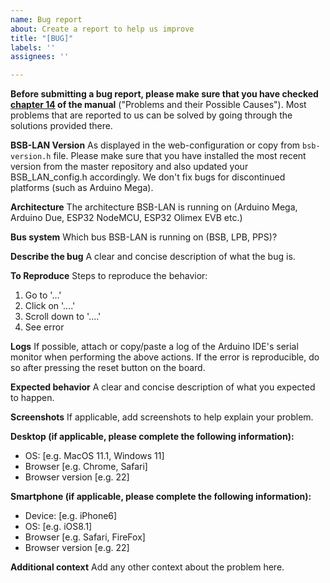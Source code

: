 ```yaml
---
name: Bug report
about: Create a report to help us improve
title: "[BUG]"
labels: ''
assignees: ''

---
```


**Before submitting a bug report, please make sure that you have checked [chapter 14](https://1coderookie.github.io/BSB-LPB-LAN_EN/chap14.html) of the manual** ("Problems and their Possible Causes"). Most problems that are reported to us can be solved by going through the solutions provided there.

**BSB-LAN Version**
As displayed in the web-configuration or copy from `bsb-version.h` file. Please make sure that you have installed the most recent version from the master repository and also updated your BSB_LAN_config.h accordingly. We don't fix bugs for discontinued platforms (such as Arduino Mega).

**Architecture**
The architecture BSB-LAN is running on (Arduino Mega, Arduino Due, ESP32 NodeMCU, ESP32 Olimex EVB etc.)

**Bus system**
Which bus BSB-LAN is running on (BSB, LPB, PPS)?

**Describe the bug**
A clear and concise description of what the bug is.

**To Reproduce**
Steps to reproduce the behavior:
1. Go to '...'
2. Click on '....'
3. Scroll down to '....'
4. See error

**Logs**
If possible, attach or copy/paste a log of the Arduino IDE's serial monitor when performing the above actions. If the error is reproducible, do so after pressing the reset button on the board.

**Expected behavior**
A clear and concise description of what you expected to happen.

**Screenshots**
If applicable, add screenshots to help explain your problem.

**Desktop (if applicable, please complete the following information):**
 - OS: [e.g. MacOS 11.1, Windows 11]
 - Browser [e.g. Chrome, Safari]
 - Browser version [e.g. 22]

**Smartphone (if applicable, please complete the following information):**
 - Device: [e.g. iPhone6]
 - OS: [e.g. iOS8.1]
 - Browser [e.g. Safari, FireFox]
 - Browser version [e.g. 22]

**Additional context**
Add any other context about the problem here.

